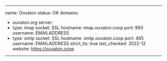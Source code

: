 ---
 name: Ouvaton
 status: OK
 domains: 
   - ouvaton.org
 server:
   - type: imap
     socket: SSL
     hostname: imap.ouvaton.coop
     port: 993
     username: EMAILADDRESS
   - type: smtp
     socket: SSL
     hostname: smtp.ouvaton.coop
     port: 465
     username: EMAILADDRESS
 strict_tls: true
 last_checked: 2022-12
 website: https://ouvaton.coop
 ---
